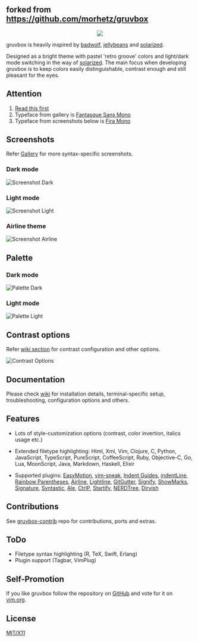 ## forked from https://github.com/morhetz/gruvbox

<p align="center"><img src="http://svgur.com/i/3Dp.svg"></p>

gruvbox is heavily inspired by [badwolf][], [jellybeans][] and [solarized][].

Designed as a bright theme with pastel 'retro groove' colors and light/dark mode switching in the way of [solarized][]. The main focus when developing gruvbox is to keep colors easily distinguishable, contrast enough and still pleasant for the eyes.

   [badwolf]: https://github.com/sjl/badwolf
   [jellybeans]: https://github.com/nanotech/jellybeans.vim
   [solarized]: http://ethanschoonover.com/solarized

Attention
---------

1. [Read this first](https://github.com/morhetz/gruvbox/wiki/Terminal-specific)
2. Typeface from gallery is [Fantasque Sans Mono](https://github.com/belluzj/fantasque-sans)
3. Typeface from screenshots below is [Fira Mono](http://www.carrois.com/fira-4-1/)

Screenshots
-----------

Refer [Gallery][] for more syntax-specific screenshots.

   [Gallery]: https://github.com/morhetz/gruvbox/wiki/Gallery

### Dark mode

![Screenshot Dark](http://i.imgur.com/GkIl8Fn.png)

### Light mode

![Screenshot Light](http://i.imgur.com/X75niEa.png)

### Airline theme

![Screenshot Airline](http://i.imgur.com/wRQceUR.png)

Palette
-------

### Dark mode

![Palette Dark](http://i.imgur.com/wa666xg.png)

### Light mode

![Palette Light](http://i.imgur.com/49qKyYW.png)

Contrast options
----------------

Refer [wiki section][] for contrast configuration and other options.

   [wiki section]: https://github.com/morhetz/gruvbox/wiki/Configuration#ggruvbox_contrast_dark

![Contrast Options](http://i.imgur.com/5MSbe6T.png)

Documentation
-------------

Please check [wiki][] for installation details, terminal-specific setup, troubleshooting, configuration options and others.

   [wiki]: https://github.com/morhetz/gruvbox/wiki

Features
--------

* Lots of style-customization options (contrast, color invertion, italics usage etc.)
* Extended filetype highlighting: Html, Xml, Vim, Clojure, C, Python, JavaScript, TypeScript, PureScript, CoffeeScript, Ruby, Objective-C, Go, Lua, MoonScript, Java, Markdown, Haskell, Elixir
* Supported plugins: [EasyMotion][], [vim-sneak][], [Indent Guides][], [indentLine][], [Rainbow Parentheses][], [Airline][], [Lightline][], [GitGutter][], [Signify][], [ShowMarks][], [Signature][], [Syntastic][], [Ale][], [CtrlP][], [Startify][], [NERDTree][], [Dirvish][]

   [EasyMotion]: https://github.com/Lokaltog/vim-easymotion
   [vim-sneak]: https://github.com/justinmk/vim-sneak
   [Indent Guides]: https://github.com/nathanaelkane/vim-indent-guides
   [indentLine]: https://github.com/Yggdroot/indentLine
   [Rainbow Parentheses]: https://github.com/kien/rainbow_parentheses.vim
   [Airline]: https://github.com/bling/vim-airline
   [Lightline]: https://github.com/itchyny/lightline.vim
   [GitGutter]: https://github.com/airblade/vim-gitgutter
   [Signify]: https://github.com/mhinz/vim-signify
   [ShowMarks]: http://www.vim.org/scripts/script.php?script_id=152
   [Signature]: https://github.com/kshenoy/vim-signature
   [Syntastic]: https://github.com/scrooloose/syntastic
   [Ale]: https://github.com/w0rp/ale
   [CtrlP]: https://github.com/kien/ctrlp.vim
   [Startify]: https://github.com/mhinz/vim-startify
   [NERDTree]: https://github.com/scrooloose/nerdtree
   [Dirvish]: https://github.com/justinmk/vim-dirvish

Contributions
-------------

See [gruvbox-contrib][] repo for contributions, ports and extras.

[gruvbox-contrib]: https://github.com/morhetz/gruvbox-contrib

ToDo
----

* Filetype syntax highlighting (R, TeX, Swift, Erlang)
* Plugin support (Tagbar, VimPlug)

Self-Promotion
--------------

If you like gruvbox follow the repository on
[GitHub](https://github.com/morhetz/gruvbox) and vote for it on
[vim.org](http://www.vim.org/scripts/script.php?script_id=4349).

License
-------
[MIT/X11][]

   [MIT/X11]: https://en.wikipedia.org/wiki/MIT_License
